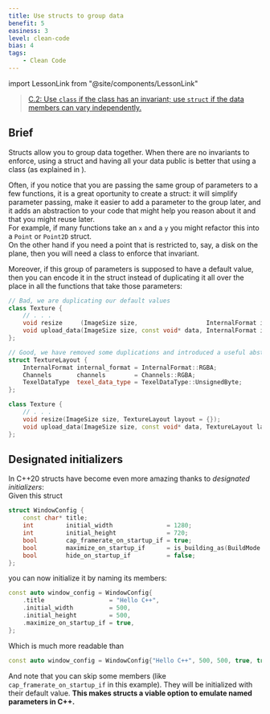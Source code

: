 ```yaml
---
title: Use structs to group data
benefit: 5
easiness: 3
level: clean-code
bias: 4
tags:
    - Clean Code
---
```

import LessonLink from "@site/components/LessonLink"

> [C.2: Use `class` if the class has an invariant; use `struct` if the data members can vary independently.](https://isocpp.github.io/CppCoreGuidelines/CppCoreGuidelines#c2-use-class-if-the-class-has-an-invariant-use-struct-if-the-data-members-can-vary-independently)

## Brief

Structs allow you to group data together. When there are no invariants to enforce, using a struct and having all your data public is better that using a class (as explained in <LessonLink slug="design-cohesive-classes"/>).

Often, if you notice that you are passing the same group of parameters to a few functions, it is a great oportunity to create a struct: it will simplify parameter passing, make it easier to add a parameter to the group later, and it adds an abstraction to your code that might help you reason about it and that you might reuse later.<br/>
For example, if many functions take an `x` and a `y` you might refactor this into a `Point` or `Point2D` struct.<br/>
On the other hand if you need a point that is restricted to, say, a disk on the plane, then you will need a class to enforce that invariant.

Moreover, if this group of parameters is supposed to have a default value, then you can encode it in the struct instead of duplicating it all over the place in all the functions that take those parameters:

```cpp
// Bad, we are duplicating our default values
class Texture {
    // . . .
    void resize     (ImageSize size,                   InternalFormat internal_format = InternalFormat::RGBA, Channels channels = Channels::RGBA, TexelDataType texel_data_type = TexelDataType::UnsignedByte);
    void upload_data(ImageSize size, const void* data, InternalFormat internal_format = InternalFormat::RGBA, Channels channels = Channels::RGBA, TexelDataType texel_data_type = TexelDataType::UnsignedByte);
};
```

```cpp
// Good, we have removed some duplications and introduced a useful abstraction
struct TextureLayout {
    InternalFormat internal_format = InternalFormat::RGBA;
    Channels       channels        = Channels::RGBA;
    TexelDataType  texel_data_type = TexelDataType::UnsignedByte;
};

class Texture {
    // . . .
    void resize(ImageSize size, TextureLayout layout = {});
    void upload_data(ImageSize size, const void* data, TextureLayout layout = {});
};
```

## Designated initializers

In C++20 structs have become even more amazing thanks to *designated initializers*:<br/>
Given this struct
```cpp
struct WindowConfig {
    const char* title;                                                            // The title that will be displayed in the title bar of the window
    int         initial_width               = 1280;                               // Initial width of the window
    int         initial_height              = 720;                                // Initial height of the window
    bool        cap_framerate_on_startup_if = true;                               // Whether the framerate should be capped or not (this can later be changed at runtime through window.cap_framerate_if())
    bool        maximize_on_startup_if      = is_building_as(BuildMode::Release); // Whether the window will be maximized when the application starts.
    bool        hide_on_startup_if          = false;                              // Whether the window will be hidden when the application starts.
};
```

you can now initialize it by naming its members:
```cpp
const auto window_config = WindowConfig{
    .title                  = "Hello C++",
    .initial_width          = 500,
    .initial_height         = 500,
    .maximize_on_startup_if = true,
};
```

Which is much more readable than
```cpp
const auto window_config = WindowConfig{"Hello C++", 500, 500, true, true, false};
```

And note that you can skip some members (like `cap_framerate_on_startup_if` in this example). They will be initialized with their default value. **This makes structs a viable option to emulate named parameters in C++.**